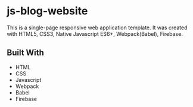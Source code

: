 # js-blog-website

This is a single-page responsive web application template. It was created with HTML5, CSS3, Native Javascript ES6+, Webpack(Babel), Firebase.

## Built With
<ul>
    <li>HTML</li>
    <li>CSS</li>
    <li>Javascript</li>
    <li>Webpack</li>
    <li>Babel</li>
    <li>Firebase</li>
</ul>
